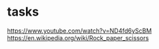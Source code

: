 # tasks
https://www.youtube.com/watch?v=ND4fd6yScBM
https://en.wikipedia.org/wiki/Rock_paper_scissors
